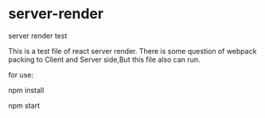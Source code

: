 # server-render
server render test

This is a test file of react server render.
There is some question of webpack packing to Client and Server side,But this file also can run.

for use:

npm install

npm start
